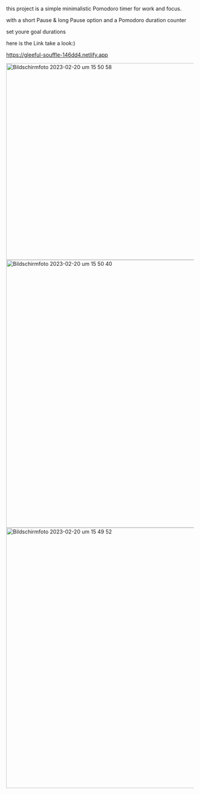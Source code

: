 this project is a simple minimalistic Pomodoro timer for work and focus.

with a short Pause & long Pause option
and a Pomodoro duration counter 

set youre goal durations 

here is the Link take a look:)

https://gleeful-souffle-146dd4.netlify.app


<img width="528" alt="Bildschirm­foto 2023-02-20 um 15 50 58" src="https://user-images.githubusercontent.com/110451040/220138675-cf3a1a28-11bf-487b-a6c8-d3a0566a6223.png">
<img width="719" alt="Bildschirm­foto 2023-02-20 um 15 50 40" src="https://user-images.githubusercontent.com/110451040/220138709-e74c2c53-b288-4c2b-b80b-43e2f45e7cdd.png">
<img width="699" alt="Bildschirm­foto 2023-02-20 um 15 49 52" src="https://user-images.githubusercontent.com/110451040/220138746-d5d9144a-6a09-4195-a7f8-41e5232109d9.png">
